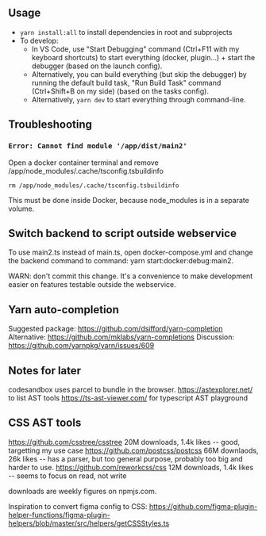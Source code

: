 ## Usage

- `yarn install:all` to install dependencies in root and subprojects
- To develop:
  - In VS Code, use "Start Debugging" command (Ctrl+F11 with my keyboard shortcuts) to start everything (docker, plugin...) + start the debugger (based on the launch config).
  - Alternatively, you can build everything (but skip the debugger) by running the default build task, "Run Build Task" command (Ctrl+Shift+B on my side) (based on the tasks config).
  - Alternatively, `yarn dev` to start everything through command-line.

## Troubleshooting

### `Error: Cannot find module '/app/dist/main2'`

Open a docker container terminal and remove /app/node_modules/.cache/tsconfig.tsbuildinfo

`rm /app/node_modules/.cache/tsconfig.tsbuildinfo`

This must be done inside Docker, because node_modules is in a separate volume.

## Switch backend to script outside webservice

To use main2.ts instead of main.ts, open docker-compose.yml and change the backend command to command: yarn start:docker:debug:main2.

WARN: don't commit this change. It's a convenience to make development easier on features testable outside the webservice.

## Yarn auto-completion

Suggested package: https://github.com/dsifford/yarn-completion
Alternative: https://github.com/mklabs/yarn-completions
Discussion: https://github.com/yarnpkg/yarn/issues/609

## Notes for later

codesandbox uses parcel to bundle in the browser.
https://astexplorer.net/ to list AST tools
https://ts-ast-viewer.com/ for typescript AST playground

## CSS AST tools

https://github.com/csstree/csstree  20M downloads, 1.4k likes -- good, targetting my use case
https://github.com/postcss/postcss  66M downlaods, 26k likes -- has a parser, but too general purpose, probably too big and harder to use.
https://github.com/reworkcss/css  12M downloads, 1.4k likes -- seems to focus on read, not write

downloads are weekly figures on npmjs.com.

Inspiration to convert figma config to CSS: https://github.com/figma-plugin-helper-functions/figma-plugin-helpers/blob/master/src/helpers/getCSSStyles.ts
